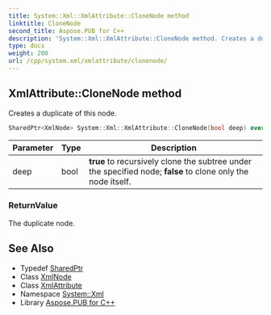```yaml
---
title: System::Xml::XmlAttribute::CloneNode method
linktitle: CloneNode
second_title: Aspose.PUB for C++
description: 'System::Xml::XmlAttribute::CloneNode method. Creates a duplicate of this node in C++.'
type: docs
weight: 200
url: /cpp/system.xml/xmlattribute/clonenode/
---
```

## XmlAttribute::CloneNode method


Creates a duplicate of this node.

```cpp
SharedPtr<XmlNode> System::Xml::XmlAttribute::CloneNode(bool deep) override
```


| Parameter | Type | Description |
| --- | --- | --- |
| deep | bool | **true** to recursively clone the subtree under the specified node; **false** to clone only the node itself. |

### ReturnValue

The duplicate node.

## See Also

* Typedef [SharedPtr](../../../system/sharedptr/)
* Class [XmlNode](../../xmlnode/)
* Class [XmlAttribute](../)
* Namespace [System::Xml](../../)
* Library [Aspose.PUB for C++](../../../)
